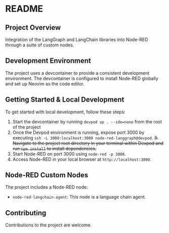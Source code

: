 # README

## Project Overview

Integration of the LangGraph and LangChain libraries into Node-RED through a suite of custom nodes.

## Development Environment

The project uses a devcontainer to provide a consistent development environment. The devcontainer is configured to install Node-RED globally and set up Neovim as the code editor.

## Getting Started & Local Development

To get started with local development, follow these steps:

1. Start the devcontainer by running `devpod up . --ide=none` from the root of the project 
2. Once the Devpod environment is running, expose port 3000 by executing `ssh -L 3000:localhost:3000 node-red-langgraph@devpod`.
~~3. Navigate to the project root directory in your terminal within Devpod and run `npm install` to install dependencies.~~
4. Start Node-RED on port 3000 using `node-red -p 3000`.
5. Access Node-RED in your local browser at `http://localhost:3000`.

## Node-RED Custom Nodes

The project includes a Node-RED node:

* `node-red-langchain-agent`: This node is a language chain agent.

## Contributing

Contributions to the project are welcome.
